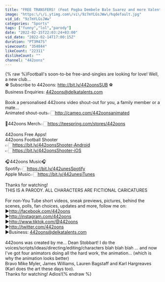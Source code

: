 ```yaml
---
title: "FREE TRANSFERS! (Feat Pogba Dembele Bale Suarez and more Valentine's Day Special)"
image: "https:\/\/i.ytimg.com\/vi\/9z7mYLGsJWw\/hqdefault.jpg"
vid_id: "9z7mYLGsJWw"
categories: "Sports"
tags: ["funny","lol","parody"]
date: "2022-02-15T22:03:24+03:00"
vid_date: "2022-02-14T17:00:15Z"
duration: "PT3M47S"
viewcount: "354844"
likeCount: "22311"
dislikeCount: ""
channel: "442oons"
---
```

{% raw %}Football's soon-to-be free-and-singles are looking for love! Well, a new club...<br />⚽️ Subscribe to 442oons: <a rel="nofollow" target="blank" href="http://bit.ly/442oonsSUB">http://bit.ly/442oonsSUB</a> ⚽️<br />Business Enquiries: 442oons@delkatalents.com<br /><br />Book a personalised 442oons video shout-out for you, a family member or a mate...<br />Animated shout-outs👉🏻<a rel="nofollow" target="blank" href="http://cameo.com/442oonsanimated">http://cameo.com/442oonsanimated</a><br /><br />👕442oons Merch👉🏻<a rel="nofollow" target="blank" href="https://teespring.com/stores/442oons">https://teespring.com/stores/442oons</a><br /><br />442oons Free Apps!<br />442oons Football Shooter<br />👉🏻<a rel="nofollow" target="blank" href="https://bit.ly/442oonsShooter-Android">https://bit.ly/442oonsShooter-Android</a><br />👉🏻<a rel="nofollow" target="blank" href="https://bit.ly/442oonsShooter-iOS">https://bit.ly/442oonsShooter-iOS</a><br /><br />🎧442oons Music🎧<br />Spotify👉🏻<a rel="nofollow" target="blank" href="https://bit.ly/442unesSpotify">https://bit.ly/442unesSpotify</a><br />Apple Music👉🏻<a rel="nofollow" target="blank" href="https://bit.ly/442unesiTunes">https://bit.ly/442unesiTunes</a><br /><br />Thanks for watching!<br />THIS IS A PARODY. ALL CHARACTERS ARE FICTIONAL CARICATURES<br /><br />For non-You Tube short videos, sneak previews, pictures, behind the scenes, polls, fan choices, updates and more, follow me on: <br />▶️<a rel="nofollow" target="blank" href="http://facebook.com/442oons">http://facebook.com/442oons</a> <br />▶️<a rel="nofollow" target="blank" href="http://instagram.com/442oons">http://instagram.com/442oons</a><br />▶️<a rel="nofollow" target="blank" href="http://www.tiktok.com/@442oons">http://www.tiktok.com/@442oons</a><br />▶️<a rel="nofollow" target="blank" href="http://twitter.com/442oons">http://twitter.com/442oons</a><br />▶️Business: 442oons@delkatalents.com<br /><br />442oons was created by me... Dean Stobbart! I do the voices/scripts/ideas/directing/editing/characters blah blah blah ... and now I've got four animators doing all the hard work, the animation... (which is why the animation looks better)<br />Bravo Mike Myler, James Williams, Lauren Bagstaff and Karl Hargreaves (Karl does the art these days too).<br />Thanks for watching! Adios!{% endraw %}
